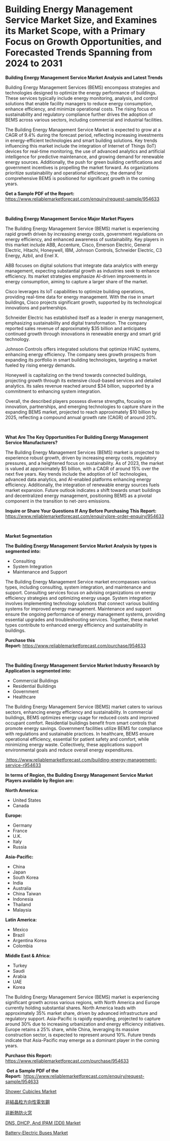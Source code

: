 <p><h1>Building Energy Management Service Market Size, and Examines its Market Scope, with a Primary Focus on Growth Opportunities, and Forecasted Trends Spanning from 2024 to 2031</h1></p><p><strong>Building Energy Management Service Market Analysis and Latest Trends</strong></p>
<p><p>Building Energy Management Services (BEMS) encompass strategies and technologies designed to optimize the energy performance of buildings. These services typically include energy monitoring, analysis, and control solutions that enable facility managers to reduce energy consumption, enhance efficiency, and minimize operational costs. The rising focus on sustainability and regulatory compliance further drives the adoption of BEMS across various sectors, including commercial and industrial facilities.</p><p>The Building Energy Management Service Market is expected to grow at a CAGR of 9.4% during the forecast period, reflecting increasing investments in energy-efficient technologies and smart building solutions. Key trends influencing this market include the integration of Internet of Things (IoT) devices for real-time monitoring, the use of advanced analytics and artificial intelligence for predictive maintenance, and growing demand for renewable energy sources. Additionally, the push for green building certifications and government incentives is propelling the market forward. As organizations prioritize sustainability and operational efficiency, the demand for comprehensive BEMS is positioned for significant growth in the coming years.</p></p>
<p><strong>Get a Sample PDF of the Report:&nbsp;</strong> <a href="https://www.reliablemarketforecast.com/enquiry/request-sample/954633">https://www.reliablemarketforecast.com/enquiry/request-sample/954633</a></p>
<p>&nbsp;</p>
<p><strong>Building Energy Management Service Major Market Players</strong></p>
<p><p>The Building Energy Management Service (BEMS) market is experiencing rapid growth driven by increasing energy costs, government regulations on energy efficiency, and enhanced awareness of sustainability. Key players in this market include ABB, Accenture, Cisco, Emerson Electric, General Electric, Hitachi, Honeywell, IBM, Johnson Controls, Schneider Electric, C3 Energy, Azbil, and Enel X.</p><p>ABB focuses on digital solutions that integrate data analytics with energy management, expecting substantial growth as industries seek to enhance efficiency. Its market strategies emphasize AI-driven improvements in energy consumption, aiming to capture a larger share of the market.</p><p>Cisco leverages its IoT capabilities to optimize building operations, providing real-time data for energy management. With the rise in smart buildings, Cisco projects significant growth, supported by its technological innovations and partnerships.</p><p>Schneider Electric has established itself as a leader in energy management, emphasizing sustainability and digital transformation. The company reported sales revenue of approximately $35 billion and anticipates continued growth through innovations in renewable energy and smart grid technology.</p><p>Johnson Controls offers integrated solutions that optimize HVAC systems, enhancing energy efficiency. The company sees growth prospects from expanding its portfolio in smart building technologies, targeting a market fueled by rising energy demands.</p><p>Honeywell is capitalizing on the trend towards connected buildings, projecting growth through its extensive cloud-based services and detailed analytics. Its sales revenue reached around $34 billion, supported by a commitment to enhancing system integration.</p><p>Overall, the described players possess diverse strengths, focusing on innovation, partnerships, and emerging technologies to capture share in the expanding BEMS market, projected to reach approximately $10 billion by 2025, reflecting a compound annual growth rate (CAGR) of around 20%.</p></p>
<p>&nbsp;</p>
<p><strong>What Are The Key Opportunities For Building Energy Management Service Manufacturers?</strong></p>
<p><p>The Building Energy Management Services (BEMS) market is projected to experience robust growth, driven by increasing energy costs, regulatory pressures, and a heightened focus on sustainability. As of 2023, the market is valued at approximately $5 billion, with a CAGR of around 15% over the next five years. Key trends include the adoption of IoT technologies, advanced data analytics, and AI-enabled platforms enhancing energy efficiency. Additionally, the integration of renewable energy sources fuels market expansion. Future outlook indicates a shift towards smart buildings and decentralized energy management, positioning BEMS as a pivotal component in the transition to net-zero emissions.</p></p>
<p><strong>Inquire or Share Your Questions If Any Before Purchasing This Report:</strong> <a href="https://www.reliablemarketforecast.com/enquiry/pre-order-enquiry/954633">https://www.reliablemarketforecast.com/enquiry/pre-order-enquiry/954633</a></p>
<p>&nbsp;</p>
<p><strong>Market Segmentation</strong></p>
<p><strong>The Building Energy Management Service Market Analysis by types is segmented into:</strong></p>
<p><ul><li>Consulting</li><li>System Integration</li><li>Maintenance and Support</li></ul></p>
<p><p>The Building Energy Management Service market encompasses various types, including consulting, system integration, and maintenance and support. Consulting services focus on advising organizations on energy efficiency strategies and optimizing energy usage. System integration involves implementing technology solutions that connect various building systems for improved energy management. Maintenance and support ensure the ongoing performance of energy management systems, providing essential upgrades and troubleshooting services. Together, these market types contribute to enhanced energy efficiency and sustainability in buildings.</p></p>
<p><strong>Purchase this Report:&nbsp;</strong><a href="https://www.reliablemarketforecast.com/purchase/954633">https://www.reliablemarketforecast.com/purchase/954633</a></p>
<p>&nbsp;</p>
<p><strong>The Building Energy Management Service Market Industry Research by Application is segmented into:</strong></p>
<p><ul><li>Commercial Buildings</li><li>Residential Buildings</li><li>Government</li><li>Healthcare</li></ul></p>
<p><p>The Building Energy Management Service (BEMS) market caters to various sectors, enhancing energy efficiency and sustainability. In commercial buildings, BEMS optimizes energy usage for reduced costs and improved occupant comfort. Residential buildings benefit from smart controls that promote energy savings. Government facilities utilize BEMS for compliance with regulations and sustainable practices. In healthcare, BEMS ensure operational efficiency, essential for patient safety and comfort, while minimizing energy waste. Collectively, these applications support environmental goals and reduce overall energy expenditures.</p></p>
<p><a href="https://www.reliablemarketforecast.com/building-energy-management-service-r954633">&nbsp;https://www.reliablemarketforecast.com/building-energy-management-service-r954633</a></p>
<p><strong>In terms of Region, the Building Energy Management Service Market Players available by Region are:</strong></p>
<p>
    <p> <strong> North America: </strong>
        <ul>
            <li>United States</li>
            <li>Canada</li>
        </ul>
        </p> 
    <p> <strong> Europe: </strong>
        <ul>
            <li>Germany</li>
            <li>France</li>
            <li>U.K.</li>
            <li>Italy</li>
            <li>Russia</li>
        </ul>
        </p> 
    <p> <strong> Asia-Pacific: </strong>
        <ul>
            <li>China</li>
            <li>Japan</li>
            <li>South Korea</li>
            <li>India</li>
            <li>Australia</li>
            <li>China Taiwan</li>
            <li>Indonesia</li>
            <li>Thailand</li>
            <li>Malaysia</li>
        </ul>
        </p> 
    <p> <strong> Latin America: </strong>
        <ul>
            <li>Mexico</li>
            <li>Brazil</li>
            <li>Argentina Korea</li>
            <li>Colombia</li>
        </ul>
        </p> 
    <p> <strong> Middle East & Africa: </strong>
        <ul>
            <li>Turkey</li>
            <li>Saudi</li>
            <li>Arabia</li>
            <li>UAE</li>
            <li>Korea</li>
        </ul>
    </p>
    </p>
<p><p>The Building Energy Management Service (BEMS) market is experiencing significant growth across various regions, with North America and Europe currently holding substantial shares. North America leads with approximately 35% market share, driven by advanced infrastructure and regulatory support. Asia-Pacific is rapidly expanding, projected to capture around 30% due to increasing urbanization and energy efficiency initiatives. Europe retains a 25% share, while China, leveraging its massive construction sector, is expected to represent around 10%. Future trends indicate that Asia-Pacific may emerge as a dominant player in the coming years.</p></p>
<p><strong>Purchase this Report: </strong><a href="https://www.reliablemarketforecast.com/purchase/954633">https://www.reliablemarketforecast.com/purchase/954633</a></p>
<p>&nbsp;<strong>Get a Sample PDF of the Report:&nbsp;&nbsp;</strong><a href="https://www.reliablemarketforecast.com/enquiry/request-sample/954633">https://www.reliablemarketforecast.com/enquiry/request-sample/954633</a></p>
<p><strong></strong></p>
<p><p><a href="https://medium.com/@edward.butler98876/the-growth-of-the-shower-cubicles-market-has-been-significant-driven-by-various-critical-factors-1dc8395f3948">Shower Cubicles Market</a></p><p><a href="https://medium.com/@gla8aaroyals/non-grain-oriented-electrical-steel-market-%E3%81%AF-%E3%82%B3%E3%82%B9%E3%83%88%E7%AE%A1%E7%90%86%E3%81%A8%E5%8A%B9%E7%8E%87%E5%90%91%E4%B8%8A%E3%82%92%E5%84%AA%E5%85%88%E3%81%97%E3%81%BE%E3%81%99-%E3%81%95%E3%82%89%E3%81%AB-%E5%A0%B1%E5%91%8A%E6%9B%B8%E3%81%AF%E5%B8%82%E5%A0%B4%E3%81%AE%E9%9C%80%E8%A6%81%E9%9D%A2%E3%81%A8%E4%BE%9B%E7%B5%A6%E9%9D%A2%E3%81%AE%E4%B8%A1%E6%96%B9%E3%82%92%E3%82%AB%E3%83%90%E3%83%BC%E3%81%97%E3%81%A6%E3%81%84%E3%81%BE%E3%81%99-non-43f112a643e7">非結晶粒方向性電気鋼</a></p><p><a href="https://medium.com/@gla8aaroyals/non-insulated-fire-windows-market-%E3%81%AE%E3%82%B0%E3%83%AD%E3%83%BC%E3%83%90%E3%83%AB%E5%B8%82%E5%A0%B4%E6%A6%82%E8%A6%81%E3%81%AF-%E4%B8%96%E7%95%8C%E3%81%8A%E3%82%88%E3%81%B3%E4%B8%BB%E8%A6%81%E5%B8%82%E5%A0%B4%E3%81%AB%E3%81%8A%E3%81%91%E3%82%8B%E6%A5%AD%E7%95%8C%E3%81%AB%E5%BD%B1%E9%9F%BF%E3%82%92%E4%B8%8E%E3%81%88%E3%82%8B%E4%B8%BB%E8%A6%81%E3%81%AA%E3%83%88%E3%83%AC%E3%83%B3%E3%83%89%E3%81%AB%E3%81%A4%E3%81%84%E3%81%A6-%E7%8B%AC%E8%87%AA%E3%81%AE%E8%A6%96%E7%82%B9%E3%82%92%E6%8F%90%E4%BE%9B%E3%81%97%E3%81%BE%E3%81%99-3f33fee96fd9">非断熱防火窓</a></p><p><a href="https://github.com/WillieWoodard/Market-Research-Report-List-6/blob/main/dns-dhcp-and-ipam-ddi-market.md">DNS, DHCP, And IPAM (DDI) Market</a></p><p><a href="https://issuu.com/reportprime-2/docs/battery-electric-buses-market-size-_0c9ce2fd302bfd">Battery-Electric Buses Market</a></p></p>